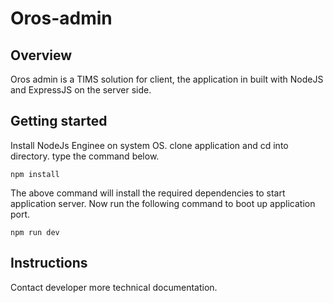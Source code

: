 # Oros-admin

## Overview

Oros admin is a TIMS solution for client, the application in built with NodeJS and ExpressJS on the server side. 

## Getting started

Install NodeJs Enginee on system OS. clone application and cd into directory. type the command below.

`npm install`

The above command will install the required dependencies to start application server. Now run the following command to boot up application port.

`npm run dev`

## Instructions

Contact developer more technical documentation.

